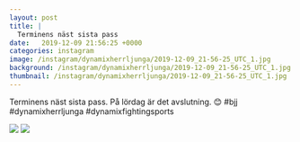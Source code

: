 ```yaml
---
layout: post
title: |
  Terminens näst sista pass
date:   2019-12-09 21:56:25 +0000
categories: instagram
image: /instagram/dynamixherrljunga/2019-12-09_21-56-25_UTC_1.jpg
background: /instagram/dynamixherrljunga/2019-12-09_21-56-25_UTC_1.jpg
thumbnail: /instagram/dynamixherrljunga/2019-12-09_21-56-25_UTC_1.jpg
---
```

Terminens näst sista pass. På lördag är det avslutning. 😊 #bjj #dynamixherrljunga #dynamixfightingsports



<img src='/www-dynamix-herrljunga/instagram/dynamixherrljunga/2019-12-09_21-56-25_UTC_1.jpg' class='img-fluid' />


<img src='/www-dynamix-herrljunga/instagram/dynamixherrljunga/2019-12-09_21-56-25_UTC_2.jpg' class='img-fluid' />
